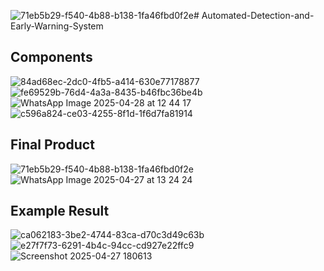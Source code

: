 ![71eb5b29-f540-4b88-b138-1fa46fbd0f2e](https://github.com/user-attachments/assets/5ad3f32e-fb42-47c7-8790-cc2879854106)# Automated-Detection-and-Early-Warning-System

<h2>Components</h2>

![84ad68ec-2dc0-4fb5-a414-630e77178877](https://github.com/user-attachments/assets/f5f70785-f523-443c-809b-d9c356689082)
![fe69529b-76d4-4a3a-8435-b46fbc36be4b](https://github.com/user-attachments/assets/f7d45e64-1a77-4af0-a05d-29749de84334)
![WhatsApp Image 2025-04-28 at 12 44 17](https://github.com/user-attachments/assets/ab5f8e6d-7374-4580-8808-d12f653a2003)
![c596a824-ce03-4255-8f1d-1f6d7fa81914](https://github.com/user-attachments/assets/f707d825-21a1-4794-be5b-45bb3961a339)

<h2>Final Product</h2>

![71eb5b29-f540-4b88-b138-1fa46fbd0f2e](https://github.com/user-attachments/assets/af57919b-a02f-4353-bd13-0a4dfdaa6c8a)
![WhatsApp Image 2025-04-27 at 13 24 24](https://github.com/user-attachments/assets/07d76a31-416f-4e77-adf4-3360cc3856d9)

<h2>Example Result</h2>

![ca062183-3be2-4744-83ca-d70c3d49c63b](https://github.com/user-attachments/assets/bdf6c4a8-234b-41d7-ba5e-38bb965177c7)
![e27f7f73-6291-4b4c-94cc-cd927e22ffc9](https://github.com/user-attachments/assets/7fccde74-4899-47ee-bdae-6e07be54a9a6)
![Screenshot 2025-04-27 180613](https://github.com/user-attachments/assets/534939d7-02ab-4a64-820b-28c3ee1c514f)


